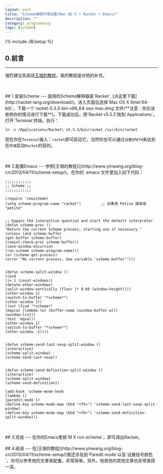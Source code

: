 ```yaml
---
layout: post
title: "Scheme编程环境设置(Mac OS X + Racket + Emacs)"
description: ""
category: programming
tags: [scheme]
---
```

{% include JB/setup %}

## 0.前言
---
强烈建议先阅读[王垠的教程](http://www.yinwang.org/blog-cn/2013/04/11/scheme-setup/)。我的教程是对他的补充。
<br>

<br>
<br>
## 1.安装Scheme
---
我用的Scheme解释器是`Racket`, [点这里下载](http://racket-lang.org/download/)。进入页面后选择`Mac OS X (Intel 64-bit)`，下载一个`racket-5.3.3-bin-x86_64-osx-mac.dmg`文件(**注意：你应该依照你的情况进行下载**)。下载成功后，把`Racket v5.3.3`拖到`Applications`。打开`Terminal`终端，执行：

    ln -s /Applications/Racket\ v5.3.3/bin/racket /usr/bin/racket
	
现在你在`Terminal`输入：`racket`即可启动它。当然你也可以通过`设置$PATH`来达到在`终端`启动`Racket`的目的。

<br>
<br>
## 2.配置Emacs
---
参照[王垠的教程](](http://www.yinwang.org/blog-cn/2013/04/11/scheme-setup/)。在你的`.emacs`文件里加入如下代码：

	;;;;;;;;;;;;
	;; Scheme ;;
	;;;;;;;;;;;;

	(require 'cmuscheme)
	(setq scheme-program-name "racket")         ;; 如果用 Petite 就改成 "petite"


	;; bypass the interactive question and start the default interpreter
	(defun scheme-proc ()
	"Return the current Scheme process, starting one if necessary."
	(unless (and scheme-buffer
    (get-buffer scheme-buffer)
    (comint-check-proc scheme-buffer))
    (save-window-excursion
    (run-scheme scheme-program-name)))
	(or (scheme-get-process)
    (error "No current process. See variable `scheme-buffer'")))


	(defun scheme-split-window ()
	(cond
	((= 1 (count-windows))
    (delete-other-windows)
    (split-window-vertically (floor (* 0.68 (window-height))))
    (other-window 1)
    (switch-to-buffer "*scheme*")
    (other-window 1))
	((not (find "*scheme*"
    (mapcar (lambda (w) (buffer-name (window-buffer w)))
    (window-list))
    :test 'equal))
    (other-window 1)
    (switch-to-buffer "*scheme*")
    (other-window -1))))


	(defun scheme-send-last-sexp-split-window ()
	(interactive)
	(scheme-split-window)
	(scheme-send-last-sexp))


	(defun scheme-send-definition-split-window ()
	(interactive)
	(scheme-split-window)
	(scheme-send-definition))

	(add-hook 'scheme-mode-hook
 	(lambda ()
    (paredit-mode 1)
    (define-key scheme-mode-map (kbd "<f5>") 'scheme-send-last-sexp-split-window)
    (define-key scheme-mode-map (kbd "<f6>") 'scheme-send-definition-split-window)))

<br>
<br>
## 3.完成
---
在你的Emacs里按`M X run-scheme`，即可调出Racket。

<br>
<br>
## 4.结语
---
在[王垠的教程](http://www.yinwang.org/blog-cn/2013/04/11/scheme-setup/)里还涉及到`Paredit mode`以及`设置括号颜色`，你可以参考他的文章来配置，非常简单。另外，他其他的其他文章也非常值得一读。
